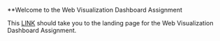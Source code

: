**Welcome to the Web Visualization Dashboard Assignment

This [LINK](https://warteng.github.io/Latitude_hw/index.html) should take you to the landing page for the Web Visualization Dashboard Assignment.

